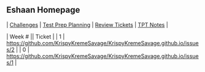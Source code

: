 ## Eshaan Homepage

| [Challenges](../cha) | [Test Prep Planning](../plan) | [Review Tickets](/rev) | [TPT Notes](../tpt) |

| Week # || Ticket |
| 1 | https://github.com/KrispyKremeSavage/KrispyKremeSavage.github.io/issues/2 |
| 0 | https://github.com/KrispyKremeSavage/KrispyKremeSavage.github.io/issues/1 |